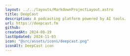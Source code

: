 ```yaml
---
layout: ../../layouts/MarkdownProjectLayout.astro
title: DeepCast
description: A podcasting platform powered by AI tools.
url: https://deepcast.fm
github:
createdAt: 2024-08-19
lastUpdated: 2024-11-03
icon: "@src/assets/icons/deepcast.png"
iconAlt: DeepCast icon
---
```


